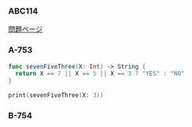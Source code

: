 ### ABC114
[問題ページ](https://atcoder.jp/contests/abc114/tasks)

### A-753
```Swift
func sevenFiveThree(X: Int) -> String {
  return X == 7 || X == 5 || X == 3 ? "YES" : "NO"
}

print(sevenFiveThree(X: 3))

```

### B-754
```Swift

```
